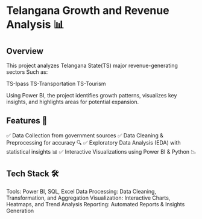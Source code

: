 
# Telangana Growth and Revenue Analysis 📊

## Overview

This project analyzes Telangana State(TS) major revenue-generating sectors Such as:

TS-Ipass 
TS-Transportation 
TS-Tourism

Using Power BI, the project identifies growth patterns, visualizes key insights, and highlights areas for potential expansion.

## Features 🚀

✅ Data Collection from government sources 
✅ Data Cleaning & Preprocessing for accuracy 🔍
✅ Exploratory Data Analysis (EDA) with statistical insights 📊
✅ Interactive Visualizations using Power BI & Python 📉

## Tech Stack 🛠️

Tools: Power BI, SQL, Excel
Data Processing: Data Cleaning, Transformation, and Aggregation
Visualization: Interactive Charts, Heatmaps, and Trend Analysis
Reporting: Automated Reports & Insights Generation
